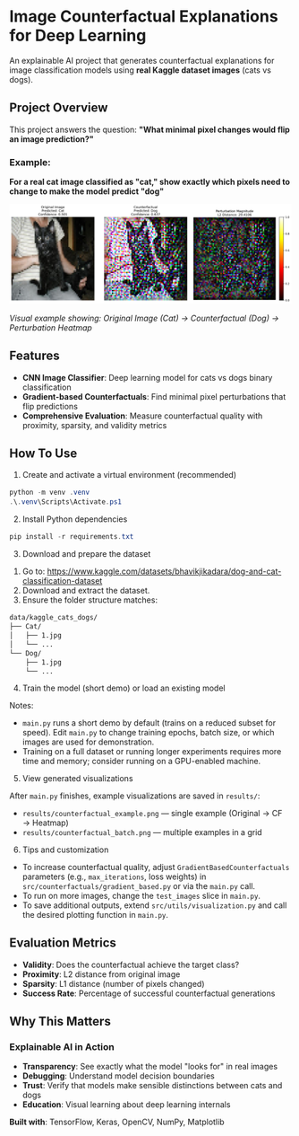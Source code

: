# Image Counterfactual Explanations for Deep Learning

An explainable AI project that generates counterfactual explanations for image classification models using **real Kaggle dataset images** (cats vs dogs).

## Project Overview

This project answers the question: **"What minimal pixel changes would flip an image prediction?"**

### Example:
**For a real cat image classified as "cat," show exactly which pixels need to change to make the model predict "dog"**

![Counterfactual Example](assets/counterfactual_example.png)

*Visual example showing: Original Image (Cat) → Counterfactual (Dog) → Perturbation Heatmap*

## Features

- **CNN Image Classifier**: Deep learning model for cats vs dogs binary classification
- **Gradient-based Counterfactuals**: Find minimal pixel perturbations that flip predictions
- **Comprehensive Evaluation**: Measure counterfactual quality with proximity, sparsity, and validity metrics

## How To Use

1) Create and activate a virtual environment (recommended)

```powershell
python -m venv .venv
.\.venv\Scripts\Activate.ps1
```

2) Install Python dependencies

```powershell
pip install -r requirements.txt
```

3) Download and prepare the dataset

1. Go to: https://www.kaggle.com/datasets/bhavikjikadara/dog-and-cat-classification-dataset
2. Download and extract the dataset.
3. Ensure the folder structure matches:

```
data/kaggle_cats_dogs/
├── Cat/
│   ├── 1.jpg
│   └── ...
└── Dog/
    ├── 1.jpg
    └── ...
```

4) Train the model (short demo) or load an existing model

Notes:
- `main.py` runs a short demo by default (trains on a reduced subset for speed). Edit `main.py` to change training epochs, batch size, or which images are used for demonstration.
- Training on a full dataset or running longer experiments requires more time and memory; consider running on a GPU-enabled machine.

5) View generated visualizations

After `main.py` finishes, example visualizations are saved in `results/`:

- `results/counterfactual_example.png` — single example (Original → CF → Heatmap)
- `results/counterfactual_batch.png` — multiple examples in a grid

6) Tips and customization

- To increase counterfactual quality, adjust `GradientBasedCounterfactuals` parameters (e.g., `max_iterations`, loss weights) in `src/counterfactuals/gradient_based.py` or via the `main.py` call.
- To run on more images, change the `test_images` slice in `main.py`.
- To save additional outputs, extend `src/utils/visualization.py` and call the desired plotting function in `main.py`.

## Evaluation Metrics

- **Validity**: Does the counterfactual achieve the target class?
- **Proximity**: L2 distance from original image
- **Sparsity**: L1 distance (number of pixels changed)
- **Success Rate**: Percentage of successful counterfactual generations

## Why This Matters

### Explainable AI in Action
- **Transparency**: See exactly what the model "looks for" in real images
- **Debugging**: Understand model decision boundaries
- **Trust**: Verify that models make sensible distinctions between cats and dogs
- **Education**: Visual learning about deep learning internals

**Built with**: TensorFlow, Keras, OpenCV, NumPy, Matplotlib